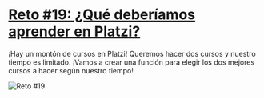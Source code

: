 # [Reto #19: ¿Qué deberíamos aprender en Platzi?](https://adventjs.dev/challenges/19)

¡Hay un montón de cursos en Platzi! Queremos hacer dos cursos y nuestro tiempo es limitado. ¡Vamos a crear una función para elegir los dos mejores cursos a hacer según nuestro tiempo!

![Reto #19](https://2021.adventjs.dev/platzi-regalo.png)

